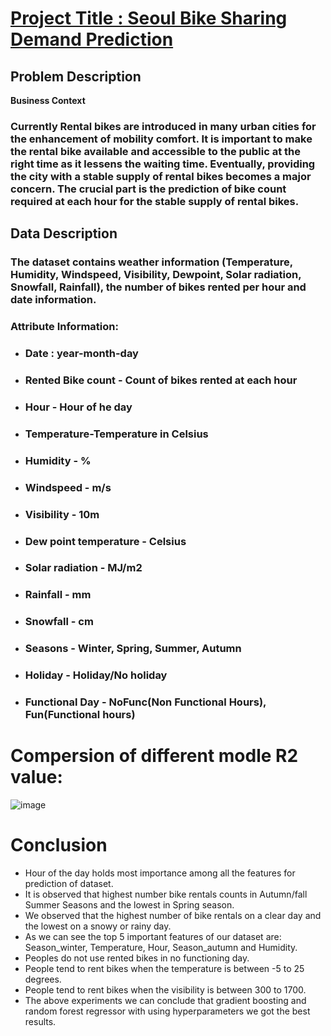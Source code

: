 # <b><u> Project Title : Seoul Bike Sharing Demand Prediction </u></b>

## <b> Problem Description </b>

**Business Context**

### Currently Rental bikes are introduced in many urban cities for the enhancement of mobility comfort. It is important to make the rental bike available and accessible to the public at the right time as it lessens the waiting time. Eventually, providing the city with a stable supply of rental bikes becomes a major concern. The crucial part is the prediction of bike count required at each hour for the stable supply of rental bikes.

## <b> Data Description </b>

### <b> The dataset contains weather information (Temperature, Humidity, Windspeed, Visibility, Dewpoint, Solar radiation, Snowfall, Rainfall), the number of bikes rented per hour and date information.</b>


### <b>Attribute Information: </b>

* ### Date : year-month-day
* ### Rented Bike count - Count of bikes rented at each hour
* ### Hour - Hour of he day
* ### Temperature-Temperature in Celsius
* ### Humidity - %
* ### Windspeed - m/s
* ### Visibility - 10m
* ### Dew point temperature - Celsius
* ### Solar radiation - MJ/m2
* ### Rainfall - mm
* ### Snowfall - cm
* ### Seasons - Winter, Spring, Summer, Autumn
* ### Holiday - Holiday/No holiday
* ### Functional Day - NoFunc(Non Functional Hours), Fun(Functional hours)

# **Compersion of different modle R2 value:**
![image](https://user-images.githubusercontent.com/111236498/204095936-3ab6f4eb-6eb7-457d-81c2-7a9d2b18dc66.png)

# **Conclusion**

*   Hour of the day holds most importance among all the features for prediction of dataset.
*   It is observed that highest number bike rentals counts in Autumn/fall Summer Seasons and the lowest in Spring season.
*   We observed that the highest number of bike rentals on a clear day and the lowest on a snowy or rainy day.
*   As we can see the top 5 important features of our dataset are: Season_winter, Temperature, Hour, Season_autumn and Humidity.
*   Peoples do not use rented bikes in no functioning day.
*   People tend to rent bikes when the temperature is between -5 to 25 degrees.
*   People tend to rent bikes when the visibility is between 300 to 1700.
*   The above experiments we can conclude that gradient boosting  and random forest regressor with using hyperparameters we got the best results.
